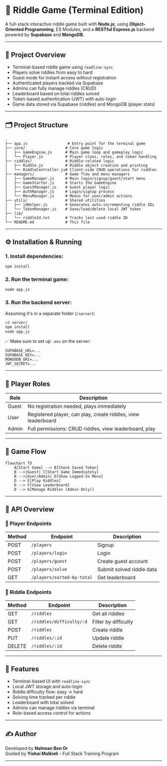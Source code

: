 # 🧠 Riddle Game (Terminal Edition)

A full-stack interactive riddle game built with **Node.js**, using **Object-Oriented Programming**, ES Modules, and a **RESTful Express.js** backend powered by **Supabase** and **MongoDB**.

---

## 🎯 Project Overview

- Terminal-based riddle game using `readline-sync`
- Players solve riddles from easy to hard
- Guest mode for instant access without registration
- Authenticated players tracked via Supabase
- Admins can fully manage riddles (CRUD)
- Leaderboard based on total riddles solved
- Token-based authentication (JWT) with auto-login
- Game data stored via Supabase (riddles) and MongoDB (player stats)

---

## 🗂️ Project Structure

```
.
├── app.js                  # Entry point for the terminal game
├── core/                  # Core game logic
│   ├── GameEngine.js      # Main game loop and gameplay logic
│   └── Player.js          # Player class, roles, and token handling
├── riddles/               # Riddle-related logic
│   ├── Riddle.js          # Riddle object creation and printing
│   └── RiddleController.js# Client-side CRUD operations for riddles
├── managers/              # Game flow and menu managers
│   ├── GameManager.js     # Main login/signup/guest/start menu
│   ├── GameStarter.js     # Starts the GameEngine
│   ├── GuestManager.js    # Guest player logic
│   ├── AuthManager.js     # Login/signup process
│   └── MenuManager.js     # Menus for user/admin actions
├── utils/                 # Shared utilities
│   ├── idHelper.js        # Generates auto-incrementing riddle IDs
│   └── TokenManager.js    # Save/load/delete local JWT token
├── lib/
│   └── riddleId.txt       # Tracks last used riddle ID
└── README.md              # This file
```

---

## ⚙️ Installation & Running

### 1. Install dependencies:
```bash
npm install
```

### 2. Run the terminal game:
```bash
node app.js
```

### 3. Run the backend server:
Assuming it's in a separate folder (`/server`):
```bash
cd server/
npm install
node app.js
```

✅ Make sure to set up `.env` on the server:
```env
SUPABASE_URL=...
SUPABASE_KEY=...
MONGODB_URI=...
JWT_SECRET=...
```

---

## 👥 Player Roles

| Role   | Description |
|--------|-------------|
| Guest  | No registration needed, plays immediately |
| User   | Registered player, can play, create riddles, view leaderboard |
| Admin  | Full permissions: CRUD riddles, view leaderboard, play |

---

## 🔁 Game Flow

```mermaid
flowchart TD
    A[Start Game] --> B[Check Saved Token]
    B -->|Guest| C[Start Game Immediately]
    B -->|User/Admin| D[Show Logged-In Menu]
    D --> E[Play Riddles]
    D --> F[View Leaderboard]
    D --> G[Manage Riddles (Admin Only)]
```

---

## 🔧 API Overview

### 🔐 Player Endpoints
| Method | Endpoint                | Description               |
|--------|-------------------------|---------------------------|
| POST   | `/players`              | Signup                    |
| POST   | `/players/login`        | Login                     |
| POST   | `/players/guest`        | Create guest account      |
| POST   | `/players/solve`        | Submit solved riddle data |
| GET    | `/players/sorted-by-total` | Get leaderboard         |

### 🧩 Riddle Endpoints
| Method | Endpoint                  | Description         |
|--------|---------------------------|---------------------|
| GET    | `/riddles`                | Get all riddles     |
| GET    | `/riddles/difficulty/:d`  | Filter by difficulty|
| POST   | `/riddles`                | Create riddle       |
| PUT    | `/riddles/:id`            | Update riddle       |
| DELETE | `/riddles/:id`            | Delete riddle       |

---

## 🧪 Features

- Terminal-based UI with `readline-sync`
- Local JWT storage and auto-login
- Riddle difficulty flow: easy → hard
- Solving time tracked per riddle
- Leaderboard with total solved
- Admins can manage riddles via terminal
- Role-based access control for actions

---

## ✍️ Author

Developed by **Nahman Ben Or**  
Guided by **Yishai Malkieli** – Full Stack Training Program

---
